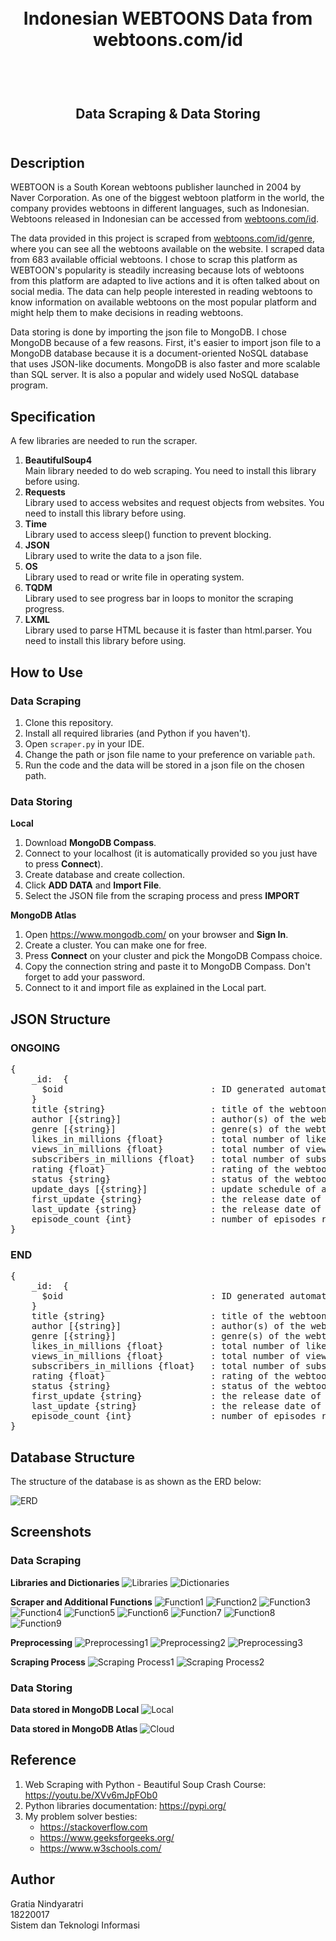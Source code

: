 <h1 align="center">
  <br>
   Indonesian WEBTOONS Data from webtoons.com/id
  <br>
  <br>
</h1>

<h2 align="center">
  <br>
  Data Scraping & Data Storing
  <br>
  <br>
</h2>

## Description

WEBTOON is a South Korean webtoons publisher launched in 2004 by Naver Corporation. As one of the biggest webtoon platform in the world, the company provides webtoons in different languages, such as Indonesian. Webtoons released in Indonesian can be accessed from [webtoons.com/id](webtoons.com/id). 

The data provided in this project is scraped from [webtoons.com/id/genre](webtoons.com/id/genre), where you can see all the webtoons available on the website. I scraped data from 683 available official webtoons. I chose to scrap this platform as WEBTOON's popularity is steadily increasing because lots of webtoons from this platform are adapted to live actions and it is often talked about on social media. The data can help people interested in reading webtoons to know information on available webtoons on the most popular platform and might help them to make decisions in reading webtoons.

Data storing is done by importing the json file to MongoDB. I chose MongoDB because of a few reasons. First, it's easier to import json file to a MongoDB database because it is a document-oriented NoSQL database that uses JSON-like documents. MongoDB is also faster and more scalable than SQL server. It is also a popular and widely used NoSQL database program.

## Specification

A few libraries are needed to run the scraper.

1. **BeautifulSoup4**  
   Main library needed to do web scraping. You need to install this library before using.
2. **Requests**  
   Library used to access websites and request objects from websites. You need to install this library before using.
3. **Time**  
   Library used to access sleep() function to prevent blocking.
4. **JSON**  
   Library used to write the data to a json file.
5. **OS**  
   Library used to read or write file in operating system.
6. **TQDM**  
   Library used to see progress bar in loops to monitor the scraping progress.
7. **LXML**  
   Library used to parse HTML because it is faster than html.parser. You need to install this library before using.

## How to Use

### Data Scraping
1. Clone this repository.
2. Install all required libraries (and Python if you haven't).
3. Open `scraper.py` in your IDE.
4. Change the path or json file name to your preference on variable `path`.
5. Run the code and the data will be stored in a json file on the chosen path.

### Data Storing
__Local__
1. Download **MongoDB Compass**.
2. Connect to your localhost (it is automatically provided so you just have to press **Connect**).
3. Create database and create collection.
4. Click **ADD DATA** and **Import File**.
5. Select the JSON file from the scraping process and press **IMPORT**

__MongoDB Atlas__
1. Open https://www.mongodb.com/ on your browser and **Sign In**.
2. Create a cluster. You can make one for free.
3. Press **Connect** on your cluster and pick the MongoDB Compass choice.
4. Copy the connection string and paste it to MongoDB Compass. Don't forget to add  your password.
5. Connect to it and import file as explained in the Local part.

## JSON Structure

### ONGOING
<pre>
{
    _id:  {
      $oid                            : ID generated automatically by exporting database from MongoDB
    }
    title {string}                    : title of the webtoon
    author [{string}]                 : author(s) of the webtoon
    genre [{string}]                  : genre(s) of the webtoon
    likes_in_millions {float}         : total number of likes in millions
    views_in_millions {float}         : total number of views in millions
    subscribers_in_millions {float}   : total number of subscribers in millions
    rating {float}                    : rating of the webtoon
    status {string}                   : status of the webtoons ('END' or 'ONGOING')
    update_days [{string}]            : update schedule of an ongoing webtoon
    first_update {string}             : the release date of the first episode (in yyyy-mm-dd format)
    last_update {string}              : the release date of the latest episode (in yyyy-mm-dd format)
    episode_count {int}               : number of episodes released
}
</pre>

### END
<pre>
{
    _id:  {
      $oid                            : ID generated automatically by exporting database from MongoDB
    }
    title {string}                    : title of the webtoon
    author [{string}]                 : author(s) of the webtoon
    genre [{string}]                  : genre(s) of the webtoon
    likes_in_millions {float}         : total number of likes in millions
    views_in_millions {float}         : total number of views in millions
    subscribers_in_millions {float}   : total number of subscribers in millions
    rating {float}                    : rating of the webtoon
    status {string}                   : status of the webtoons ('END' or 'ONGOING')
    first_update {string}             : the release date of the first episode (in yyyy-mm-dd format)
    last_update {string}              : the release date of the latest episode (in yyyy-mm-dd format)
    episode_count {int}               : number of episodes released
}
</pre>

## Database Structure

The structure of the database is as shown as the ERD below:  

![ERD](Data%20Storing/design/erd.png)

## Screenshots

### Data Scraping

__Libraries and Dictionaries__
![Libraries](Data%20Scraping/screenshot/libraries.JPG)
![Dictionaries](Data%20Scraping/screenshot/dictionaries.JPG)

__Scraper and Additional Functions__
![Function1](Data%20Scraping/screenshot/function1.png)
![Function2](Data%20Scraping/screenshot/function2.png)
![Function3](Data%20Scraping/screenshot/function3.png)
![Function4](Data%20Scraping/screenshot/function4.png)
![Function5](Data%20Scraping/screenshot/function5.png)
![Function6](Data%20Scraping/screenshot/function6.png)
![Function7](Data%20Scraping/screenshot/function7.png)
![Function8](Data%20Scraping/screenshot/function8.png)
![Function9](Data%20Scraping/screenshot/function9.png)

__Preprocessing__
![Preprocessing1](Data%20Scraping/screenshot/preprocessing1.png)
![Preprocessing2](Data%20Scraping/screenshot/preprocessing2.png)
![Preprocessing3](Data%20Scraping/screenshot/preprocessing3.png)

__Scraping Process__
![Scraping Process1](Data%20Scraping/screenshot/scraping_process1.png)
![Scraping Process2](Data%20Scraping/screenshot/scraping_process2.png)

### Data Storing

__Data stored in MongoDB Local__
![Local](Data%20Storing/screenshot/storing_mongodb_local.png)  

__Data stored in MongoDB Atlas__
![Cloud](Data%20Storing/screenshot/storing_mongodb_atlas.png)


## Reference

1. Web Scraping with Python - Beautiful Soup Crash Course: https://youtu.be/XVv6mJpFOb0
2. Python libraries documentation: https://pypi.org/
3. My problem solver besties: 
   - https://stackoverflow.com
   - https://www.geeksforgeeks.org/
   - https://www.w3schools.com/

## Author

Gratia Nindyaratri  
18220017  
Sistem dan Teknologi Informasi  

